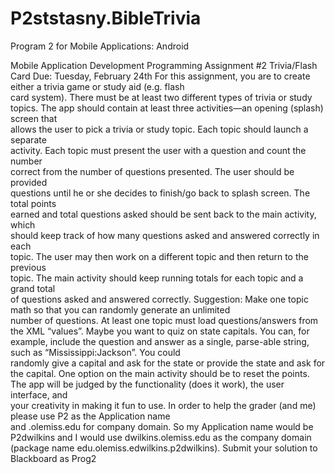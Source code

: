 # P2ststasny.BibleTrivia
Program 2 for Mobile Applications: Android

Mobile	Application	Development
Programming	Assignment	#2
Trivia/Flash	Card																																																																 Due:	Tuesday,	February	24th
For	this	assignment,	you	are	to	create	either	a	trivia	game	or	study	aid	(e.g.	flash	
card	system).		There	must	be	at	least	two	different	types	of	trivia	or	study	topics.
The	app	should	contain	at	least	three	activities—an	opening	(splash)	screen	that	
allows	the	user	to	pick	a	trivia	or	study	topic.		Each	topic	should	launch	a	separate	
activity.		Each	topic	must	present	the	user	with	a	question	and	count	the	number	
correct	from	the	number	of	questions	presented.		The	user	should	be	provided	
questions	until	he	or	she	decides	to	finish/go	back	to	splash	screen.		The	total	points	
earned	and	total	questions	asked	should	be	sent back	to	the	main	activity,	which	
should	keep	track	of	how	many	questions	asked	and	answered	correctly	in	each	
topic.		The	user	may	then	work	on	a	different	topic	and	then	return	to	the	previous	
topic.		The	main	activity	should	keep	running	totals	for	each	topic	and	a	grand	total	
of	questions	asked	and	answered	correctly.
Suggestion:		Make	one	topic	math	so	that	you	can	randomly	generate	an	unlimited	
number	of	questions.
At	least	one	topic	must	load	questions/answers	from the	XML	“values”.		Maybe	you	
want	to	quiz	on	state	capitals.		You	can,	for	example,	include	the	question	and	
answer	as	a	single,	parse-able	string,	such	as	“Mississippi:Jackson”.		You	could	
randomly	give	a	capital	and	ask	for	the	state	or	provide	the	state	and	ask	for	the	
capital.
One	option	on	the	main	activity	should	be	to	reset	the	points.
The	app	will	be	judged	by	the	functionality	(does	it	work),	the	user	interface, and	
your	creativity in	making	it	fun	to	use.
In	order	to	help	the	grader	(and me)	please	use	P2<webid>	as	the	Application	name	
and	<webid>.olemiss.edu	for	company	domain.		So	my	Application	name	would	be	
P2dwilkins and	I	would	use	dwilkins.olemiss.edu as	the	company	domain	
(package	name	edu.olemiss.edwilkins.p2dwilkins).
Submit	your solution	to	Blackboard	as	Prog2

